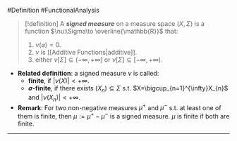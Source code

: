 #Definition #FunctionalAnalysis 

> [!definition]
> A ***signed measure*** on a measure space $(X,\Sigma)$ is a function $\nu:\Sigma\to \overline{\mathbb{R}}$ that:
> 1. $\nu(\varnothing)=0$.
> 2. $\nu$ is [[Additive Functions|additive]].
> 3. either $\nu[\Sigma]\subseteq(-\infty,+\infty]$ or $\nu[\Sigma]\subseteq[-\infty,+\infty)$.
- **Related definition**: a signed measure $\nu$ is called:
	- **finite**, if $\left| \nu(X) \right|<+\infty$.
	- **$\sigma$-finite**, if there exists $(X_{n})\subseteq\Sigma$ s.t. $X=\bigcup_{n=1}^{\infty}X_{n}$ and $\left| \nu(X_{n}) \right|<+\infty$.
- **Remark**: For two non-negative measures $\mu^+$ and $\mu^-$ s.t. at least one of them is finite, then $\mu:=\mu^+ -\mu^-$ is a signed measure. $\mu$ is finite if both are finite.
---
